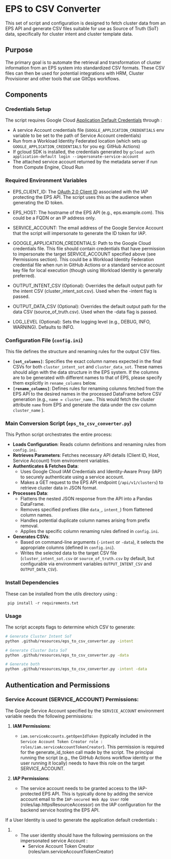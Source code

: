 # EPS to CSV Converter

This set of script and configuration is designed to fetch cluster data from an EPS API and generate CSV files suitable for use as Source of Truth (SoT) data, specifically for cluster intent and cluster template data.

## Purpose

The primary goal is to automate the retrieval and transformation of cluster information from an EPS system into standardized CSV formats. These CSV files can then be used for potential integrations with HRM, Cluster Provisioner and other tools that use GitOps workflows.

## Components

### Credentials Setup

The script requires Google Cloud [Application Default Credentials](https://cloud.google.com/docs/authentication/application-default-credentials) through :
* A service Account credentials file (`GOOGLE_APPLICATION_CREDENTIALS` env variable to be set to the path of Service Account credentials)
* Run from a Workload Identity Federated location (which sets up `GOOGLE_APPLICATION_CREDENTIALS` for you eg: GitHub Actions)
* If gcloud SDK is installed, the credentials generated by `gcloud auth application-default login --impersonate-service-account`
* The attached service account returned by the metadata server if run from Compute Engine, Cloud Run

### Required Environment Variables

*   EPS\_CLIENT\_ID: The [OAuth 2.0 Client ID](https://console.cloud.google.com/auth/clients) associated with the IAP protecting the EPS API. The script uses this as the audience when generating the ID token.
    
*   EPS\_HOST: The hostname of the EPS API (e.g., eps.example.com). This could be a FQDN or an IP address only.
    
*   SERVICE\_ACCOUNT: The email address of the Google Service Account that the script will impersonate to generate the ID token for IAP.
    
*   GOOGLE\_APPLICATION\_CREDENTIALS: Path to the Google Cloud credentials file. This file should contain credentials that have permission to impersonate the target SERVICE\_ACCOUNT specified above (see Permissions section). This could be a Workload Identity Federation credential file when run in GitHub Actions or a standard service account key file for local execution (though using Workload Identity is generally preferred).
    
*   OUTPUT\_INTENT\_CSV (Optional): Overrides the default output path for the intent CSV (cluster\_intent\_sot.csv). Used when the -intent flag is passed.
    
*   OUTPUT\_DATA\_CSV (Optional): Overrides the default output path for the data CSV (source\_of\_truth.csv). Used when the -data flag is passed.
    
*   LOG\_LEVEL (Optional): Sets the logging level (e.g., DEBUG, INFO, WARNING). Defaults to INFO.

### Configuration File (`config.ini`)

This file defines the structure and renaming rules for the output CSV files.

* **`[sot_columns]`**: Specifies the exact column names expected in the final CSVs for both `cluster_intent_sot` and `cluster_data_sot`. These names should align with the data structure in the EPS system. If the columns are to be generated with different names to that of EPS, please specify them explicitly in `rename_columns` below.
* **`[rename_columns]`**: Defines rules for renaming columns fetched from the EPS API to the desired names in the processed DataFrame before CSV generation (e.g., `name = cluster_name`.. This would fetch the cluster attribute `name` from EPS and generate the data under the csv column `cluster_name` ).

### Main Conversion Script (`eps_to_csv_converter.py`)

This Python script orchestrates the entire process:

* **Loads Configuration**: Reads column definitions and renaming rules from `config.ini`.
* **Retrieves Parameters**: Fetches necessary API details (Client ID, Host, Service Account) from environment variables.
* **Authenticates & Fetches Data**:
    * Uses Google Cloud IAM Credentials and Identity-Aware Proxy (IAP) to securely authenticate using a service account.
    * Makes a GET request to the EPS API endpoint (`/api/v1/clusters`) to retrieve cluster data in JSON format.
* **Processes Data**:
    * Flattens the nested JSON response from the API into a Pandas DataFrame.
    * Removes specified prefixes (like `data_`, `intent_`) from flattened column names.
    * Handles potential duplicate column names arising from prefix removal.
    * Applies the specific column renaming rules defined in `config.ini`.
* **Generates CSVs**:
    * Based on command-line arguments (`-intent` or `-data`), it selects the appropriate columns (defined in `config.ini`).
    * Writes the selected data to the target CSV file (`cluster_intent_sot.csv` or `source_of_truth.csv` by default, but configurable via environment variables `OUTPUT_INTENT_CSV` and `OUTPUT_DATA_CSV`).

### Install Dependencies

These can be installed from the utils directory using : 

``` pip install -r requirements.txt```

### Usage

The script accepts flags to determine which CSV to generate:

```bash
# Generate Cluster Intent SoT
python .github/resources/eps_to_csv_converter.py -intent

# Generate Cluster Data SoT
python .github/resources/eps_to_csv_converter.py -data

# Generate both
python .github/resources/eps_to_csv_converter.py -intent -data

```

Authentication and Permissions
------------------------------

### Service Account (SERVICE\_ACCOUNT) Permissions:

The Google Service Account specified by the `SERVICE_ACCOUNT` environment variable needs the following permissions:

1.  **IAM Permissions**:
    
    *   `iam.serviceAccounts.getOpenIdToken` (typically included in the `Service Account Token Creator role : roles/iam.serviceAccountTokenCreator`). This permission is required for the generate\_id\_token call made by the script. The principal running the script (e.g., the GitHub Actions workflow identity or the user running it locally) needs to have this role on the target SERVICE\_ACCOUNT.
        
2.  **IAP Permissions**:
    
    *   The service account needs to be granted access to the IAP-protected EPS API. This is typically done by adding the service account email to the `IAP-secured Web App User` role (roles/iap.httpsResourceAccessor) on the IAP configuration for the backend service hosting the EPS API.

If a User Identity is used to generate the application default credentials : 

1. * The user identity should have the following permissions on the impersonated service Account :
     * Service Account Token Creator (roles/iam.serviceAccountTokenCreator)
